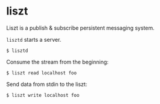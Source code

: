 # liszt

Liszt is a publish & subscribe persistent messaging system.

`lisztd` starts a server.

```
$ lisztd
```

Consume the stream from the beginning:

```
$ liszt read localhost foo
```

Send data from stdin to the liszt:

```
$ liszt write localhost foo
```
